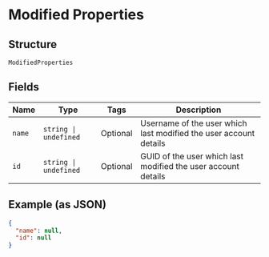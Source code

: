 
# Modified Properties

## Structure

`ModifiedProperties`

## Fields

| Name | Type | Tags | Description |
|  --- | --- | --- | --- |
| `name` | `string \| undefined` | Optional | Username of the user which last modified the user account details |
| `id` | `string \| undefined` | Optional | GUID of the user which last modified the user account details |

## Example (as JSON)

```json
{
  "name": null,
  "id": null
}
```

